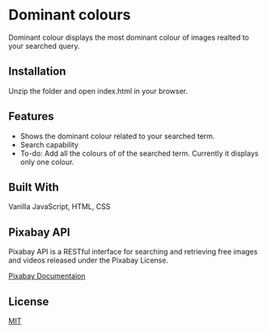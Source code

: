 # Dominant colours

Dominant colour displays the most dominant colour of images realted to your searched query.

## Installation

Unzip the folder and open index.html in your browser.

## Features

- Shows the dominant colour related to your searched term.
- Search capability
- To-do: Add all the colours of of the searched term. Currently it displays only one colour.

## Built With

Vanilla JavaScript, HTML, CSS

## Pixabay API

Pixabay API is a RESTful interface for searching and retrieving free images and videos released under the Pixabay License.

[Pixabay Documentaion](https://pixabay.com/api/docs/)

## License

[MIT](https://choosealicense.com/licenses/mit/)
